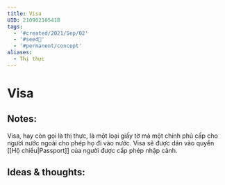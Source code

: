 ```yaml
---
title: Visa
UID: 210902105418
tags:
  - '#created/2021/Sep/02'
  - '#seed🥜'
  - '#permanent/concept'
aliases:
  - Thị thực
---
```

# Visa

## Notes:
Visa, hay còn gọi là thị thực, là một loại giấy tờ mà một chính phủ cấp cho người nước ngoài cho phép họ đi vào nước. 
Visa sẽ được dán vào quyển [[Hộ chiếu|Passport]] của người được cấp phép nhập cảnh.

## Ideas & thoughts:
